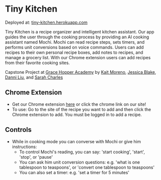 # Tiny Kitchen

Deployed at: [tiny-kitchen.herokuapp.com](http://tiny-kitchen.herokuapp.com)

Tiny Kitchen is a recipe organizer and intelligent kitchen assistant. Our app guides the user through the cooking process by providing an AI cooking assistant named Mochi. Mochi can read recipe steps, sets timers, and performs unit conversions based on voice commands. Users can add recipes to their own personal recipe boxes, add notes to recipes, and manage a grocery list. With our Chrome extension users can add recipes from their favorite cooking sites.

Capstone Project at [Grace Hopper Academy](http://www.gracehopper.com/) by [Kait Moreno](https://github.com/kaitmore), [Jessica Blake](https://github.com/jcblake14), [Danni Liu](https://github.com/mathildapurr), and [Sarah Charles](https://github.com/sarmchar)

## Chrome Extension
  * Get our Chrome extension [here](https://chrome.google.com/webstore/detail/tiny-kitchen/pgpcblkokcddbnlifngkfpjanehlpaoi) or click the chrome link on our site!
  * To use: Go to the site of the recipe you want to add and then click the Chrome extension to add. You must be logged in to add a recipe.

## Controls
  * While in cooking mode you can converse with Mochi or give him instructions:
    * To control Mochi's reading, you can say: 'start cooking', 'start', 'stop', or 'pause'
    * You can ask him unit conversion questions: e.g. 'what is one tablespoon to teaspoons', or 'convert one tablespoon to teaspoons'
    * You can also set a timer: e.g. 'set a timer for 5 minutes'
